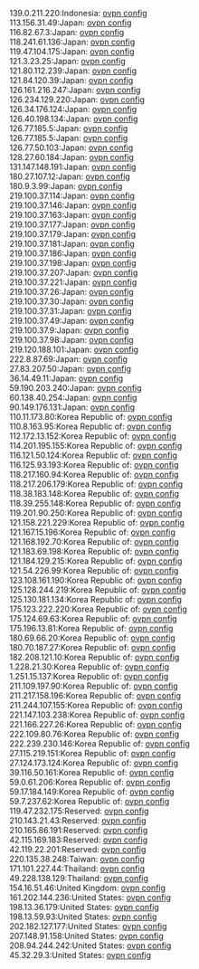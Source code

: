 139.0.211.220:Indonesia: [ovpn config](vpn/139_0_211_220.ovpn)  
113.156.31.49:Japan: [ovpn config](vpn/113_156_31_49.ovpn)  
116.82.67.3:Japan: [ovpn config](vpn/116_82_67_3.ovpn)  
118.241.61.136:Japan: [ovpn config](vpn/118_241_61_136.ovpn)  
119.47.104.175:Japan: [ovpn config](vpn/119_47_104_175.ovpn)  
121.3.23.25:Japan: [ovpn config](vpn/121_3_23_25.ovpn)  
121.80.112.239:Japan: [ovpn config](vpn/121_80_112_239.ovpn)  
121.84.120.39:Japan: [ovpn config](vpn/121_84_120_39.ovpn)  
126.161.216.247:Japan: [ovpn config](vpn/126_161_216_247.ovpn)  
126.234.129.220:Japan: [ovpn config](vpn/126_234_129_220.ovpn)  
126.34.176.124:Japan: [ovpn config](vpn/126_34_176_124.ovpn)  
126.40.198.134:Japan: [ovpn config](vpn/126_40_198_134.ovpn)  
126.77.185.5:Japan: [ovpn config](vpn/126_77_185_5.ovpn)  
126.77.185.5:Japan: [ovpn config](vpn/126_77_185_5.ovpn)  
126.77.50.103:Japan: [ovpn config](vpn/126_77_50_103.ovpn)  
128.27.60.184:Japan: [ovpn config](vpn/128_27_60_184.ovpn)  
131.147.148.191:Japan: [ovpn config](vpn/131_147_148_191.ovpn)  
180.27.107.12:Japan: [ovpn config](vpn/180_27_107_12.ovpn)  
180.9.3.99:Japan: [ovpn config](vpn/180_9_3_99.ovpn)  
219.100.37.114:Japan: [ovpn config](vpn/219_100_37_114.ovpn)  
219.100.37.146:Japan: [ovpn config](vpn/219_100_37_146.ovpn)  
219.100.37.163:Japan: [ovpn config](vpn/219_100_37_163.ovpn)  
219.100.37.177:Japan: [ovpn config](vpn/219_100_37_177.ovpn)  
219.100.37.179:Japan: [ovpn config](vpn/219_100_37_179.ovpn)  
219.100.37.181:Japan: [ovpn config](vpn/219_100_37_181.ovpn)  
219.100.37.186:Japan: [ovpn config](vpn/219_100_37_186.ovpn)  
219.100.37.198:Japan: [ovpn config](vpn/219_100_37_198.ovpn)  
219.100.37.207:Japan: [ovpn config](vpn/219_100_37_207.ovpn)  
219.100.37.221:Japan: [ovpn config](vpn/219_100_37_221.ovpn)  
219.100.37.26:Japan: [ovpn config](vpn/219_100_37_26.ovpn)  
219.100.37.30:Japan: [ovpn config](vpn/219_100_37_30.ovpn)  
219.100.37.31:Japan: [ovpn config](vpn/219_100_37_31.ovpn)  
219.100.37.49:Japan: [ovpn config](vpn/219_100_37_49.ovpn)  
219.100.37.9:Japan: [ovpn config](vpn/219_100_37_9.ovpn)  
219.100.37.98:Japan: [ovpn config](vpn/219_100_37_98.ovpn)  
219.120.188.101:Japan: [ovpn config](vpn/219_120_188_101.ovpn)  
222.8.87.69:Japan: [ovpn config](vpn/222_8_87_69.ovpn)  
27.83.207.50:Japan: [ovpn config](vpn/27_83_207_50.ovpn)  
36.14.49.11:Japan: [ovpn config](vpn/36_14_49_11.ovpn)  
59.190.203.240:Japan: [ovpn config](vpn/59_190_203_240.ovpn)  
60.138.40.254:Japan: [ovpn config](vpn/60_138_40_254.ovpn)  
90.149.176.131:Japan: [ovpn config](vpn/90_149_176_131.ovpn)  
110.11.173.80:Korea Republic of: [ovpn config](vpn/110_11_173_80.ovpn)  
110.8.163.95:Korea Republic of: [ovpn config](vpn/110_8_163_95.ovpn)  
112.172.13.152:Korea Republic of: [ovpn config](vpn/112_172_13_152.ovpn)  
114.201.195.155:Korea Republic of: [ovpn config](vpn/114_201_195_155.ovpn)  
116.121.50.124:Korea Republic of: [ovpn config](vpn/116_121_50_124.ovpn)  
116.125.93.193:Korea Republic of: [ovpn config](vpn/116_125_93_193.ovpn)  
118.217.160.94:Korea Republic of: [ovpn config](vpn/118_217_160_94.ovpn)  
118.217.206.179:Korea Republic of: [ovpn config](vpn/118_217_206_179.ovpn)  
118.38.183.148:Korea Republic of: [ovpn config](vpn/118_38_183_148.ovpn)  
118.39.255.148:Korea Republic of: [ovpn config](vpn/118_39_255_148.ovpn)  
119.201.90.250:Korea Republic of: [ovpn config](vpn/119_201_90_250.ovpn)  
121.158.221.229:Korea Republic of: [ovpn config](vpn/121_158_221_229.ovpn)  
121.167.15.196:Korea Republic of: [ovpn config](vpn/121_167_15_196.ovpn)  
121.168.192.70:Korea Republic of: [ovpn config](vpn/121_168_192_70.ovpn)  
121.183.69.198:Korea Republic of: [ovpn config](vpn/121_183_69_198.ovpn)  
121.184.129.215:Korea Republic of: [ovpn config](vpn/121_184_129_215.ovpn)  
121.54.226.99:Korea Republic of: [ovpn config](vpn/121_54_226_99.ovpn)  
123.108.161.190:Korea Republic of: [ovpn config](vpn/123_108_161_190.ovpn)  
125.128.244.219:Korea Republic of: [ovpn config](vpn/125_128_244_219.ovpn)  
125.130.181.134:Korea Republic of: [ovpn config](vpn/125_130_181_134.ovpn)  
175.123.222.220:Korea Republic of: [ovpn config](vpn/175_123_222_220.ovpn)  
175.124.69.63:Korea Republic of: [ovpn config](vpn/175_124_69_63.ovpn)  
175.196.13.81:Korea Republic of: [ovpn config](vpn/175_196_13_81.ovpn)  
180.69.66.20:Korea Republic of: [ovpn config](vpn/180_69_66_20.ovpn)  
180.70.187.27:Korea Republic of: [ovpn config](vpn/180_70_187_27.ovpn)  
182.208.121.10:Korea Republic of: [ovpn config](vpn/182_208_121_10.ovpn)  
1.228.21.30:Korea Republic of: [ovpn config](vpn/1_228_21_30.ovpn)  
1.251.15.137:Korea Republic of: [ovpn config](vpn/1_251_15_137.ovpn)  
211.109.197.90:Korea Republic of: [ovpn config](vpn/211_109_197_90.ovpn)  
211.217.158.196:Korea Republic of: [ovpn config](vpn/211_217_158_196.ovpn)  
211.244.107.155:Korea Republic of: [ovpn config](vpn/211_244_107_155.ovpn)  
221.147.103.238:Korea Republic of: [ovpn config](vpn/221_147_103_238.ovpn)  
221.166.227.26:Korea Republic of: [ovpn config](vpn/221_166_227_26.ovpn)  
222.109.80.76:Korea Republic of: [ovpn config](vpn/222_109_80_76.ovpn)  
222.239.230.146:Korea Republic of: [ovpn config](vpn/222_239_230_146.ovpn)  
27.115.219.151:Korea Republic of: [ovpn config](vpn/27_115_219_151.ovpn)  
27.124.173.124:Korea Republic of: [ovpn config](vpn/27_124_173_124.ovpn)  
39.116.50.161:Korea Republic of: [ovpn config](vpn/39_116_50_161.ovpn)  
59.0.61.206:Korea Republic of: [ovpn config](vpn/59_0_61_206.ovpn)  
59.17.184.149:Korea Republic of: [ovpn config](vpn/59_17_184_149.ovpn)  
59.7.237.62:Korea Republic of: [ovpn config](vpn/59_7_237_62.ovpn)  
119.47.232.175:Reserved: [ovpn config](vpn/119_47_232_175.ovpn)  
210.143.21.43:Reserved: [ovpn config](vpn/210_143_21_43.ovpn)  
210.165.86.191:Reserved: [ovpn config](vpn/210_165_86_191.ovpn)  
42.115.169.183:Reserved: [ovpn config](vpn/42_115_169_183.ovpn)  
42.119.22.201:Reserved: [ovpn config](vpn/42_119_22_201.ovpn)  
220.135.38.248:Taiwan: [ovpn config](vpn/220_135_38_248.ovpn)  
171.101.227.44:Thailand: [ovpn config](vpn/171_101_227_44.ovpn)  
49.228.138.129:Thailand: [ovpn config](vpn/49_228_138_129.ovpn)  
154.16.51.46:United Kingdom: [ovpn config](vpn/154_16_51_46.ovpn)  
161.202.144.236:United States: [ovpn config](vpn/161_202_144_236.ovpn)  
198.13.36.179:United States: [ovpn config](vpn/198_13_36_179.ovpn)  
198.13.59.93:United States: [ovpn config](vpn/198_13_59_93.ovpn)  
202.182.127.177:United States: [ovpn config](vpn/202_182_127_177.ovpn)  
207.148.91.158:United States: [ovpn config](vpn/207_148_91_158.ovpn)  
208.94.244.242:United States: [ovpn config](vpn/208_94_244_242.ovpn)  
45.32.29.3:United States: [ovpn config](vpn/45_32_29_3.ovpn)  
